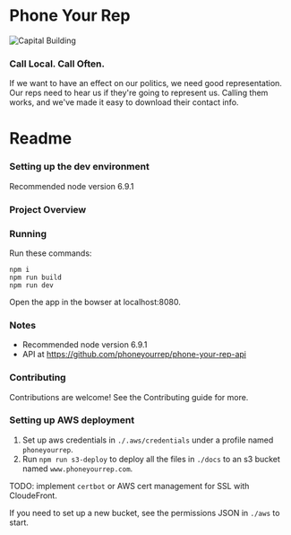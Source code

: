 # Phone Your Rep

![Capital Building](http://www.phoneyourrep.com/d659a98dc28d30f04e54fbc8ce029f3b.png)

### Call Local. Call Often.

If we want to have an effect on our politics, we need good representation. Our reps need to hear us if they're going to represent us.
Calling them works, and we've made it easy to download their contact info.

# Readme

### Setting up the dev environment

Recommended node version 6.9.1

### Project Overview

### Running
Run these commands:
```
npm i
npm run build
npm run dev
```
Open the app in the bowser at localhost:8080.

### Notes
- Recommended node version 6.9.1
- API at https://github.com/phoneyourrep/phone-your-rep-api

### Contributing
Contributions are welcome! See the Contributing guide for more.

### Setting up AWS deployment

1. Set up aws credentials in `./.aws/credentials` under a profile named
   `phoneyourrep`.
2. Run `npm run s3-deploy` to deploy all the files in `./docs` to an s3 bucket
   named `www.phoneyourrep.com`.

TODO: implement `certbot` or AWS cert management for SSL with CloudeFront.

If you need to set up a new bucket, see the permissions JSON in `./aws` to start.
